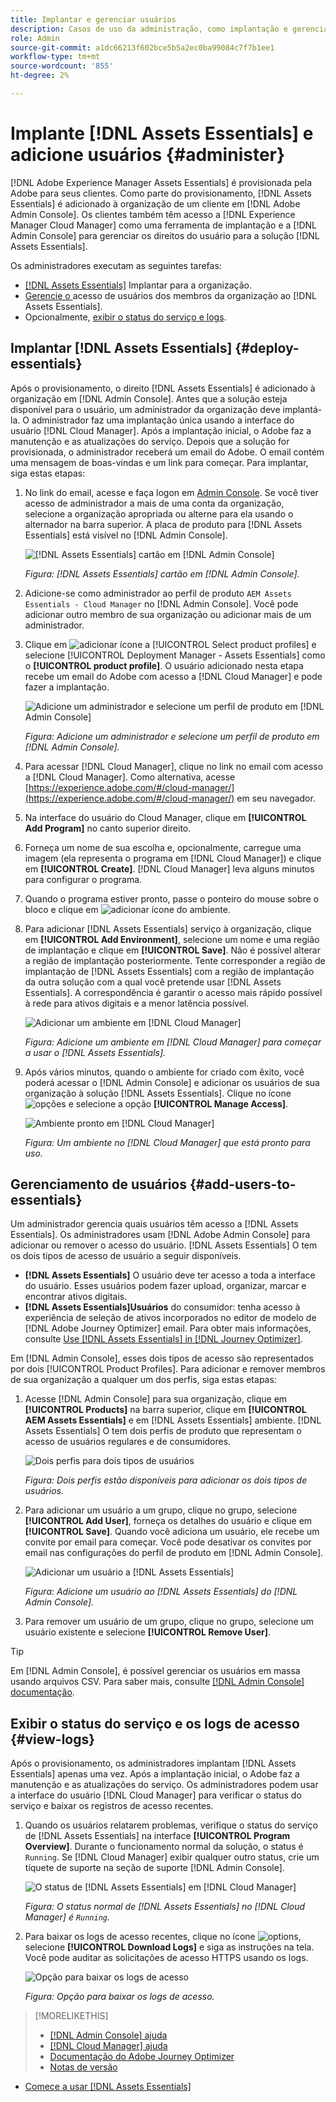 ```yaml
---
title: Implantar e gerenciar usuários
description: Casos de uso da administração, como implantação e gerenciamento de usuários em [!DNL Assets Essentials].
role: Admin
source-git-commit: a1dc66213f602bce5b5a2ec0ba99084c7f7b1ee1
workflow-type: tm+mt
source-wordcount: '855'
ht-degree: 2%

---
```



# Implante [!DNL Assets Essentials] e adicione usuários {#administer}

[!DNL Adobe Experience Manager Assets Essentials] é provisionada pela Adobe para seus clientes. Como parte do provisionamento, [!DNL Assets Essentials] é adicionado à organização de um cliente em [!DNL Adobe Admin Console]. Os clientes também têm acesso a [!DNL Experience Manager Cloud Manager] como uma ferramenta de implantação e a [!DNL Admin Console] para gerenciar os direitos do usuário para a solução [!DNL Assets Essentials].

Os administradores executam as seguintes tarefas:

* [ [!DNL Assets Essentials]](#deploy-essentials) Implantar para a organização.
* [Gerencie o ](#add-users-to-essentials) acesso de usuários dos membros da organização ao  [!DNL Assets Essentials].
* Opcionalmente, [exibir o status do serviço e logs](#view-logs).

## Implantar [!DNL Assets Essentials] {#deploy-essentials}

Após o provisionamento, o direito [!DNL Assets Essentials] é adicionado à organização em [!DNL Admin Console]. Antes que a solução esteja disponível para o usuário, um administrador da organização deve implantá-la. O administrador faz uma implantação única usando a interface do usuário [!DNL Cloud Manager]. Após a implantação inicial, o Adobe faz a manutenção e as atualizações do serviço. Depois que a solução for provisionada, o administrador receberá um email do Adobe. O email contém uma mensagem de boas-vindas e um link para começar. Para implantar, siga estas etapas:

1. No link do email, acesse e faça logon em [Admin Console](https://adminconsole.adobe.com). Se você tiver acesso de administrador a mais de uma conta da organização, selecione a organização apropriada ou alterne para ela usando o alternador na barra superior. A placa de produto para [!DNL Assets Essentials] está visível no [!DNL Admin Console].

   ![[!DNL Assets Essentials] cartão em  [!DNL Admin Console]](assets/essentials-in-admin-console.png)

   *Figura:  [!DNL Assets Essentials] cartão em  [!DNL Admin Console].*

1. Adicione-se como administrador ao perfil de produto `AEM Assets Essentials - Cloud Manager` no [!DNL Admin Console]. Você pode adicionar outro membro de sua organização ou adicionar mais de um administrador.

1. Clique em ![adicionar ícone](assets/do-not-localize/add-icon.svg) a [!UICONTROL Select product profiles] e selecione [!UICONTROL Deployment Manager - Assets Essentials] como o **[!UICONTROL product profile]**. O usuário adicionado nesta etapa recebe um email do Adobe com acesso a [!DNL Cloud Manager] e pode fazer a implantação.

   ![Adicione um administrador e selecione um perfil de produto em  [!DNL Admin Console]](assets/adminconsole-user1.png)

   *Figura: Adicione um administrador e selecione um perfil de produto em  [!DNL Admin Console].*

1. Para acessar [!DNL Cloud Manager], clique no link no email com acesso a [!DNL Cloud Manager]. Como alternativa, acesse [https://experience.adobe.com/#/cloud-manager/](https://experience.adobe.com/#/cloud-manager/) em seu navegador.

1. Na interface do usuário do Cloud Manager, clique em **[!UICONTROL Add Program]** no canto superior direito.

1. Forneça um nome de sua escolha e, opcionalmente, carregue uma imagem (ela representa o programa em [!DNL Cloud Manager]) e clique em **[!UICONTROL Create]**. [!DNL Cloud Manager] leva alguns minutos para configurar o programa.

1. Quando o programa estiver pronto, passe o ponteiro do mouse sobre o bloco e clique em ![adicionar ícone do ambiente](assets/do-not-localize/add-environment-icon.png).

1. Para adicionar [!DNL Assets Essentials] serviço à organização, clique em **[!UICONTROL Add Environment]**, selecione um nome e uma região de implantação e clique em **[!UICONTROL Save]**. Não é possível alterar a região de implantação posteriormente. Tente corresponder a região de implantação de [!DNL Assets Essentials] com a região de implantação da outra solução com a qual você pretende usar [!DNL Assets Essentials]. A correspondência é garantir o acesso mais rápido possível à rede para ativos digitais e a menor latência possível.

   ![Adicionar um ambiente em  [!DNL Cloud Manager]](assets/cloudmanager-add-environment-for-essentials.png)

   *Figura: Adicione um ambiente em  [!DNL Cloud Manager] para começar a usar o  [!DNL Assets Essentials].*

1. Após vários minutos, quando o ambiente for criado com êxito, você poderá acessar o [!DNL Admin Console] e adicionar os usuários de sua organização à solução [!DNL Assets Essentials]. Clique no ícone ![opções](assets/do-not-localize/options-ellipses-icon.png) e selecione a opção **[!UICONTROL Manage Access]**.

   ![Ambiente pronto em  [!DNL Cloud Manager]](assets/cloudmanager-manage-access-essentials.png)

   *Figura: Um ambiente no  [!DNL Cloud Manager] que está pronto para uso.*

## Gerenciamento de usuários {#add-users-to-essentials}

Um administrador gerencia quais usuários têm acesso a [!DNL Assets Essentials]. Os administradores usam [!DNL Adobe Admin Console] para adicionar ou remover o acesso do usuário. [!DNL Assets Essentials] O tem os dois tipos de acesso de usuário a seguir disponíveis.

* **[!DNL Assets Essentials]** O usuário deve ter acesso a toda a interface do usuário. Esses usuários podem fazer upload, organizar, marcar e encontrar ativos digitais.
* **[!DNL Assets Essentials]Usuários** do consumidor: tenha acesso à experiência de seleção de ativos incorporados no editor de modelo de  [!DNL Adobe Journey Optimizer] email. Para obter mais informações, consulte [Use [!DNL Assets Essentials] in [!DNL Journey Optimizer]](https://experienceleague.adobe.com/docs/journey-optimizer/using/create-messages/assets-essentials.html).

Em [!DNL Admin Console], esses dois tipos de acesso são representados por dois [!UICONTROL Product Profiles]. Para adicionar e remover membros de sua organização a qualquer um dos perfis, siga estas etapas:

1. Acesse [!DNL Admin Console] para sua organização, clique em **[!UICONTROL Products]** na barra superior, clique em **[!UICONTROL AEM Assets Essentials]** e em [!DNL Assets Essentials] ambiente. [!DNL Assets Essentials] O tem dois perfis de produto que representam o acesso de usuários regulares e de consumidores.

   ![Dois perfis para dois tipos de usuários](assets/adminconsole-user-types.png)

   *Figura: Dois perfis estão disponíveis para adicionar os dois tipos de usuários.*

1. Para adicionar um usuário a um grupo, clique no grupo, selecione **[!UICONTROL Add User]**, forneça os detalhes do usuário e clique em **[!UICONTROL Save]**. Quando você adiciona um usuário, ele recebe um convite por email para começar. Você pode desativar os convites por email nas configurações do perfil de produto em [!DNL Admin Console].

   ![Adicionar um usuário a  [!DNL Assets Essentials]](assets/adminconsole-add-user.png)

   *Figura: Adicione um usuário ao  [!DNL Assets Essentials] do  [!DNL Admin Console].*

1. Para remover um usuário de um grupo, clique no grupo, selecione um usuário existente e selecione **[!UICONTROL Remove User]**.

>[!TIP]
>
>Em [!DNL Admin Console], é possível gerenciar os usuários em massa usando arquivos CSV. Para saber mais, consulte [[!DNL Admin Console] documentação](https://helpx.adobe.com/enterprise/using/accounts.html).

## Exibir o status do serviço e os logs de acesso {#view-logs}

Após o provisionamento, os administradores implantam [!DNL Assets Essentials] apenas uma vez. Após a implantação inicial, o Adobe faz a manutenção e as atualizações do serviço. Os administradores podem usar a interface do usuário [!DNL Cloud Manager] para verificar o status do serviço e baixar os registros de acesso recentes.

1. Quando os usuários relatarem problemas, verifique o status do serviço de [!DNL Assets Essentials] na interface **[!UICONTROL Program Overview]**. Durante o funcionamento normal da solução, o status é `Running`. Se [!DNL Cloud Manager] exibir qualquer outro status, crie um tíquete de suporte na seção de suporte [!DNL Admin Console].

   ![O status de  [!DNL Assets Essentials] em  [!DNL Cloud Manager]](assets/cloudmanager-manage-access-essentials.png)

   *Figura: O status normal de  [!DNL Assets Essentials] no  [!DNL Cloud Manager] é  `Running`.*

1. Para baixar os logs de acesso recentes, clique no ícone ![options](assets/do-not-localize/options-ellipses-icon.png), selecione **[!UICONTROL Download Logs]** e siga as instruções na tela. Você pode auditar as solicitações de acesso HTTPS usando os logs.

   ![ Opção para baixar os logs de acesso](assets/cloudmanager-download-logs.png)

   *Figura: Opção para baixar os logs de acesso.*

>[!MORELIKETHIS]
>
>* [[!DNL Admin Console] ajuda](https://helpx.adobe.com/enterprise/using/admin-console.html)
>* [[!DNL Cloud Manager] ajuda](https://experienceleague.adobe.com/docs/experience-manager-cloud-manager/using/introduction-to-cloud-manager.html?lang=pt-BR)
>* [Documentação do Adobe Journey Optimizer](https://experienceleague.adobe.com/docs/journey-optimizer/using/ajo-home.html)
>* [Notas de versão](release-notes.md)
* [Comece a usar [!DNL Assets Essentials]](get-started.md)

